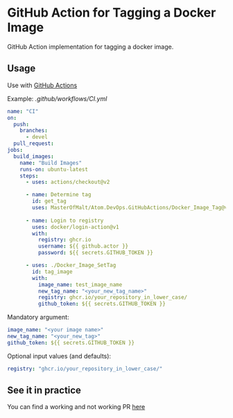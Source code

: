 # GitHub Action for Tagging a Docker Image

GitHub Action implementation for tagging a docker image.

## Usage

Use with [GitHub Actions](https://github.com/features/actions)

Example: _.github/workflows/CI.yml_

```yaml
name: "CI"
on:
  push:
    branches:
      - devel
  pull_request:
jobs:
  build_images:
    name: "Build Images"
    runs-on: ubuntu-latest
    steps:
      - uses: actions/checkout@v2

      - name: Determine tag
        id: get_tag
        uses: MasterOfMalt/Atom.DevOps.GitHubActions/Docker_Image_Tag@v1
    
      - name: Login to registry
        uses: docker/login-action@v1
        with:
          registry: ghcr.io
          username: ${{ github.actor }}
          password: ${{ secrets.GITHUB_TOKEN }}

      - uses: ./Docker_Image_SetTag
        id: tag_image
        with:
          image_name: test_image_name
          new_tag_name: "<your_new_tag_name>"
          registry: ghcr.io/your_repository_in_lower_case/
          github_token: ${{ secrets.GITHUB_TOKEN }}
```

Mandatory argument:

```yaml
image_name: "<your image name>"
new_tag_name: "<your_new_tag>"
github_token: ${{ secrets.GITHUB_TOKEN }}
```

Optional input values (and defaults):

```yaml
registry: "ghcr.io/your_repository_in_lower_case/"
```

## See it in practice

You can find a working and not working PR [here](https://github.com/MasterOfMalt/Atom.StatusDashboard/pulls)
